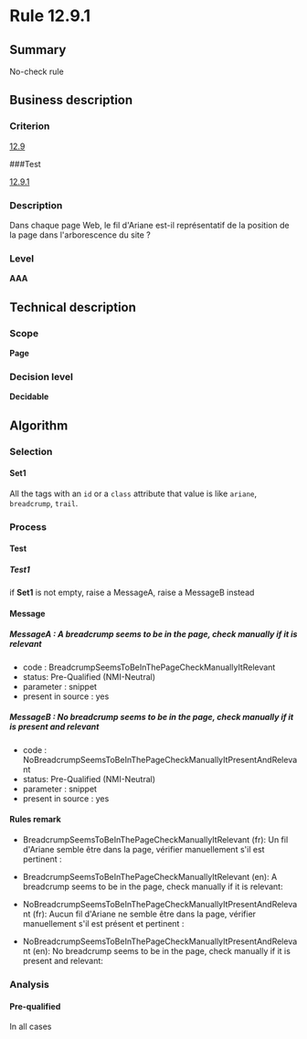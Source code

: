 # Rule 12.9.1

## Summary

No-check rule

## Business description

### Criterion

[12.9](http://references.modernisation.gouv.fr/referentiel-technique-0#crit-12-9)

###Test

[12.9.1](http://references.modernisation.gouv.fr/referentiel-technique-0#test-12-9-1)

### Description

Dans chaque page Web, le fil d'Ariane est-il repr&eacute;sentatif de la position de la page dans l'arborescence du site ?

### Level

**AAA**

## Technical description

### Scope

**Page**

### Decision level

**Decidable**

## Algorithm

### Selection

#### Set1

All the tags with an `id` or a `class` attribute that value is like `ariane`, `breadcrump`, `trail`.

### Process

#### Test

##### Test1

if **Set1** is not empty, raise a MessageA, raise a MessageB instead

#### Message

##### MessageA : A breadcrump seems to be in the page, check manually if it is relevant

-   code : BreadcrumpSeemsToBeInThePageCheckManuallyItRelevant
-   status: Pre-Qualified (NMI-Neutral)
-   parameter : snippet
-   present in source : yes

##### MessageB : No breadcrump seems to be in the page, check manually if it is present and relevant

-   code : NoBreadcrumpSeemsToBeInThePageCheckManuallyItPresentAndRelevant
-   status: Pre-Qualified (NMI-Neutral)
-   parameter : snippet
-   present in source : yes

#### Rules remark

 * BreadcrumpSeemsToBeInThePageCheckManuallyItRelevant (fr): Un fil d'Ariane semble être dans la page, v&eacute;rifier manuellement s'il est pertinent :
 * BreadcrumpSeemsToBeInThePageCheckManuallyItRelevant (en): A breadcrump seems to be in the page, check manually if it is relevant:

 * NoBreadcrumpSeemsToBeInThePageCheckManuallyItPresentAndRelevant (fr): Aucun fil d'Ariane ne semble &ecirc;tre dans la page, vérifier manuellement s'il est pr&eacute;sent et pertinent :
 * NoBreadcrumpSeemsToBeInThePageCheckManuallyItPresentAndRelevant (en): No breadcrump seems to be in the page, check manually if it is present and relevant:

### Analysis

#### Pre-qualified

In all cases





